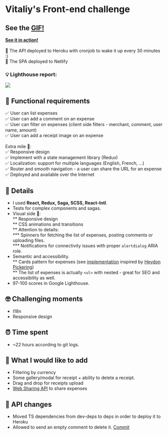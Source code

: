 # Vitaliy's Front-end challenge
## See the [GIF!](https://pleo-expenses.netlify.com/app-demo-fast.gif)
**[See it in action!](https://pleo-expenses.netlify.com)**<br/><br/>
🚄 The API deployed to Heroku with cronjob to wake it up every 30 minutes :)<br/>
🚄 The SPA deployed to Netlify<br/>

### 💡 Lighthouse report:<br/>
![](https://pleo-expenses.netlify.com/lighthouse-report.png)<br/>


## 📝 Functional requirements
✅ User can list expenses<br />
✅ User can add a comment on an expense<br />
✅ User can filter on expenses (client side filters - merchant, comment, user name, amount)<br />
✅ User can add a receipt image on an expense<br /><br />
Extra mile 💪:<br />
✅ Responsive design<br />
✅ Implement with a state management library (Redux)<br />
✅ Localization: support for multiple languages (English, French, ...)<br />
✅ Router and smooth navigation - a user can share the URL for an expense<br />
✅ Deployed and available over the Internet

## 📜 Details
* I used **React, Redux, Saga, SCSS, React-Intl**.
* Tests for complex components and sagas.<br />
* Visual side 🎨:<br />
  ** Responsive design<br />
  ** CSS animations and transitions<br />
  ** Attention to details:<br />
    *** Spinners for fetching the list of expenses, posting comments or uploading files. <br />
    *** Notifications for connectivity issues with proper `alertdialog` ARIA role.<br />
* Semantic and accessibility.<br />
** Cards pattern for expenses (see [implementation](https://github.com/vstanyshevskyy/expenses-app/blob/master/frontend/src/helpers/card-click-helper.js) inspired by [Heydon Pickering](https://inclusive-components.design/cards/))<br />
** The list of expenses is actually `<ul>` with nested - great for SEO and accessibility as well.<br />
* 97-100 scores in Google Lighthouse.<br />

## 🤓 Challenging moments
* I18n
* Responsive design

## ⏰ Time spent
* ~22 hours according to git logs.

## 🤔 What I would like to add
* Filtering by currency
* Some gallery/modal for receipt + ability to delete a receipt.
* Drag and drop for receipts upload
* [Web Sharing API](https://developer.mozilla.org/en-US/docs/Web/API/Navigator/share) to share expenses

## 🤖 API changes
* Moved TS dependencies from dev-deps to deps in order to deploy it to Heroku
* Allowed to send an empty comment to delete it. [Commit](https://github.com/vstanyshevskyy/expenses-app/commit/aca61616d5c60c7717f5554cf0189e74c25aaea1)
